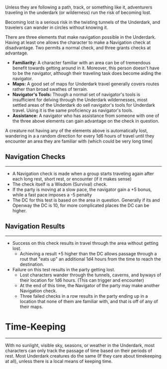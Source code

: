 Unless they are following a path, track, or something like it, adventurers traveling in the underdark (or wilderness) run the risk of becoming lost.

Becoming lost is a serious risk in the twisting tunnels of the Underdark, and travelers can wander in circles without knowing it. 

There are three elements that make navigation possible in the Underdark. Having at least one allows the character to make a Navigation check at disadvantage. Two permits a normal check, and three grants checks at advantage.

- **Familiarity:** A character familiar with an area can be of tremendous benefit towards getting around in it. Moreover, this person doesn't have to be the navigator, although their traveling task does become aiding the navigator.
- **Maps:** A good set of maps for Underdark travel generally covers routes rather than broad swathes of terrain.
- **Navigator's Tools:** Though a normal set of navigator's tools is insufficient for delving through the Underdark wildernesses, most settled areas of the Underdark do sell navigator's tools for Underdark travel. Using it is the same proficiency as navigator's tools.
- **Assistance:** A navigator who has assistance from someone with one of the three above elements can gain advantage on the check in question.

A creature not having any of the elements above is automatically lost, wandering in a a random direction for every 1d6 hours of travel until they encounter an area they are familiar with (which could be very long time)

## Navigation Checks
---
- A Navigation check is made when a group starts traveling again after each long rest, short rest, or encounter (if it makes sense)
- The check itself is a Wisdom (Survival) check.
- If the party is moving at a slow pace, the navigator gain a +5 bonus, while a fast pace imposes a -5 penalty
- The DC for this test is based on the area in question. Generally if its and Openway the DC is 10, for more complicated places the DC can be higher.

## Navigation Results
---
- Success on this check results in travel through the area without getting lost.
	- Achieving a result +5 higher than the DC allows passage through a rout that "eats up" an additional 1d4 hours from the time to reach the destination. 
- Failure on this test results in the party getting lost.
	- Lost characters wander through the tunnels, caverns, and byways of their location for 1d6 hours. (This can trigger and encounter)
	- At the end of this time, the Navigator of the party may make another Navigation check.
	- Three failed checks in a row results in the party ending up in a location that none of them are familiar with, and that is off of any of their maps. 

# Time-Keeping
---
With no sunlight, visible sky, seasons, or weather in the Underdark, most characters can only track the passage of time based on their periods of rest. Most Underdark creatures do the same (If they care about timekeeping at all), unless there is a local means of keeping time.




